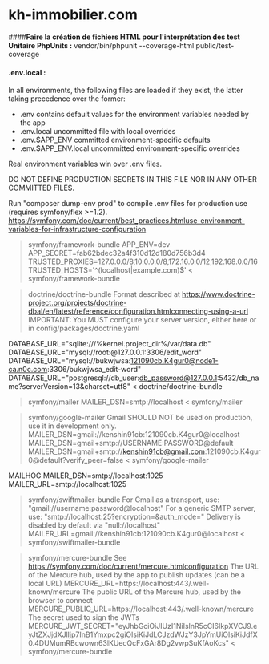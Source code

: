 # kh-immobilier.com 


####**Faire la création de fichiers HTML pour l'interprétation des test Unitaire PhpUnits :**
vendor/bin/phpunit --coverage-html public/test-coverage


#### .env.local :
 In all environments, the following files are loaded if they exist,
 the latter taking precedence over the former:

  * .env                contains default values for the environment variables needed by the app
  * .env.local          uncommitted file with local overrides
  * .env.$APP_ENV       committed environment-specific defaults
  * .env.$APP_ENV.local uncommitted environment-specific overrides

 Real environment variables win over .env files.

 DO NOT DEFINE PRODUCTION SECRETS IN THIS FILE NOR IN ANY OTHER COMMITTED FILES.

 Run "composer dump-env prod" to compile .env files for production use (requires symfony/flex >=1.2).
 https://symfony.com/doc/current/best_practices.htmluse-environment-variables-for-infrastructure-configuration

> symfony/framework-bundle 
APP_ENV=dev
APP_SECRET=fab62bdec32a4f310d12d180d756b3d4
TRUSTED_PROXIES=127.0.0.0/8,10.0.0.0/8,172.16.0.0/12,192.168.0.0/16
TRUSTED_HOSTS='^(localhost|example\.com)$'
< symfony/framework-bundle 

> doctrine/doctrine-bundle 
 Format described at https://www.doctrine-project.org/projects/doctrine-dbal/en/latest/reference/configuration.htmlconnecting-using-a-url
 IMPORTANT: You MUST configure your server version, either here or in config/packages/doctrine.yaml

 DATABASE_URL="sqlite:///%kernel.project_dir%/var/data.db"
 DATABASE_URL="mysql://root:@127.0.0.1:3306/edit_word"
 DATABASE_URL="mysql://bukwjwsa:121090cb.K4gur0@node1-ca.n0c.com:3306/bukwjwsa_edit-word"
DATABASE_URL="postgresql://db_user:db_password@127.0.0.1:5432/db_name?serverVersion=13&charset=utf8"
< doctrine/doctrine-bundle 

> symfony/mailer 
 MAILER_DSN=smtp://localhost
< symfony/mailer 

> symfony/google-mailer 
 Gmail SHOULD NOT be used on production, use it in development only.
MAILER_DSN=gmail://kenshin91cb:121090cb.K4gur0@localhost
MAILER_DSN=gmail+smtp://USERNAME:PASSWORD@default
MAILER_DSN=gmail+smtp://kenshin91cb@gmail.com:121090cb.K4gur0@default?verify_peer=false
< symfony/google-mailer 

 MAILHOG 
MAILER_DSN=smtp://localhost:1025
MAILER_URL=smtp://localhost:1025

> symfony/swiftmailer-bundle 
 For Gmail as a transport, use: "gmail://username:password@localhost"
 For a generic SMTP server, use: "smtp://localhost:25?encryption=&auth_mode="
 Delivery is disabled by default via "null://localhost"
MAILER_URL=gmail://kenshin91cb:121090cb.K4gur0@localhost
< symfony/swiftmailer-bundle 

> symfony/mercure-bundle 
 See https://symfony.com/doc/current/mercure.htmlconfiguration
 The URL of the Mercure hub, used by the app to publish updates (can be a local URL)
MERCURE_URL=https://localhost:443/.well-known/mercure
 The public URL of the Mercure hub, used by the browser to connect
MERCURE_PUBLIC_URL=https://localhost:443/.well-known/mercure
 The secret used to sign the JWTs
MERCURE_JWT_SECRET="eyJhbGciOiJIUzI1NiIsInR5cCI6IkpXVCJ9.eyJtZXJjdXJlIjp7InB1Ymxpc2giOlsiKiJdLCJzdWJzY3JpYmUiOlsiKiJdfX0.4DUMumRBcwown63lKUecQcFxGAr8Dg2vwpSuKfAoKcs"
< symfony/mercure-bundle 


